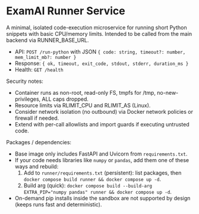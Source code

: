 # ExamAI Runner Service

A minimal, isolated code-execution microservice for running short Python snippets with basic CPU/memory limits. Intended to be called from the main backend via RUNNER_BASE_URL.

- API: `POST /run-python` with JSON `{ code: string, timeout?: number, mem_limit_mb?: number }`
- Response: `{ ok, timeout, exit_code, stdout, stderr, duration_ms }`
- Health: `GET /health`

Security notes:
- Container runs as non-root, read-only FS, tmpfs for /tmp, no-new-privileges, ALL caps dropped.
- Resource limits via RLIMIT_CPU and RLIMIT_AS (Linux).
- Consider network isolation (no outbound) via Docker network policies or firewall if needed.
- Extend with per-call allowlists and import guards if executing untrusted code.

Packages / dependencies:
- Base image only includes FastAPI and Uvicorn from `requirements.txt`.
- If your code needs libraries like `numpy` or `pandas`, add them one of these ways and rebuild:
	1) Add to `runner/requirements.txt` (persistent): list packages, then `docker compose build runner && docker compose up -d`.
	2) Build arg (quick): `docker compose build --build-arg EXTRA_PIP="numpy pandas" runner && docker compose up -d`.
- On-demand pip installs inside the sandbox are not supported by design (keeps runs fast and deterministic).
